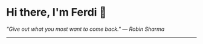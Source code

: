 <h1>Hi there, I'm Ferdi 👋</h1>

<p><em>
  "Give out what you most want to come back." — Robin Sharma
</em></p>

---
